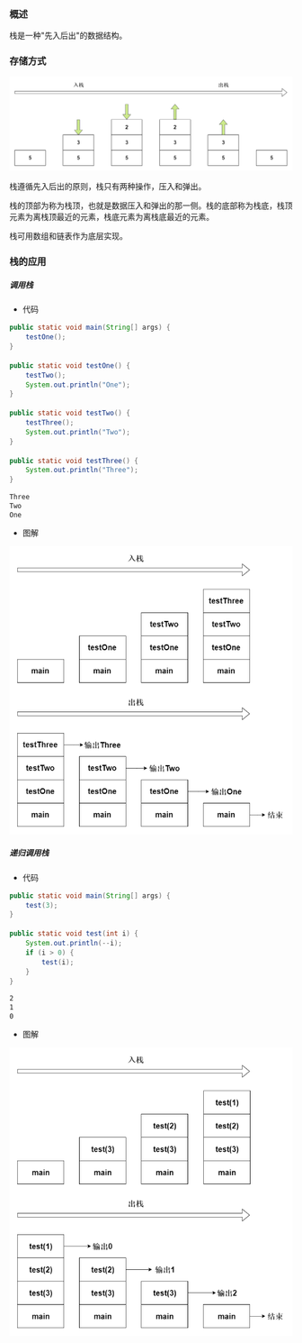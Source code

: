 ### 概述

栈是一种"先入后出"的数据结构。

### 存储方式

<img src="./image/栈存储方式.png" alt="栈存储方式"/>

栈遵循先入后出的原则，栈只有两种操作，压入和弹出。

栈的顶部为称为栈顶，也就是数据压入和弹出的那一侧。栈的底部称为栈底，栈顶元素为离栈顶最近的元素，栈底元素为离栈底最近的元素。

栈可用数组和链表作为底层实现。

### 栈的应用

##### 调用栈

* 代码

``` java
public static void main(String[] args) {
    testOne();
}

public static void testOne() {
    testTwo();
    System.out.println("One");
}

public static void testTwo() {
    testThree();
    System.out.println("Two");
}

public static void testThree() {
    System.out.println("Three");
}
```

``` test
Three
Two
One
```

* 图解

<img src="./image/调用栈图解.png" alt="调用栈图解"/>

##### 递归调用栈

* 代码

``` java
public static void main(String[] args) {
    test(3);
}

public static void test(int i) {
    System.out.println(--i);
    if (i > 0) {
        test(i);
    }
}
```

``` text
2
1
0
```

* 图解

<img src="./image/递归调用栈图解.png" alt="递归调用栈图解"/>
